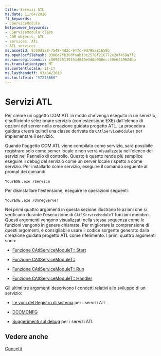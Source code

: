 ```yaml
---
title: Servizi ATL
ms.date: 11/04/2016
f1_keywords:
- CServiceModule
helpviewer_keywords:
- CServiceModule class
- COM objects, ATL
- services, ATL
- ATL services
ms.assetid: 8c09d1a8-7548-4d2c-947c-9d795a81659b
ms.openlocfilehash: 3308e7fb38dfaab13c2570f216772e2af459a7f2
ms.sourcegitcommit: c3093251193944840e3d0a068ecc30e6449624ba
ms.translationtype: MT
ms.contentlocale: it-IT
ms.lasthandoff: 03/04/2019
ms.locfileid: "57273660"
---
```

# <a name="atl-services"></a>Servizi ATL

Per creare un oggetto COM ATL in modo che venga eseguito in un servizio, è sufficiente selezionare servizio (con estensione EXE) dall'elenco di opzioni del server nella creazione guidata progetto ATL. La procedura guidata creerà quindi una classe derivata da `CAtlServiceModuleT` per implementare il servizio.

Quando l'oggetto COM ATL viene compilato come servizio, sarà possibile registrare solo come server locale e non verrà visualizzata nell'elenco dei servizi nel Pannello di controllo. Questo è quanto rende più semplice eseguire il debug del servizio come un server locale rispetto a come servizio. Per installarlo come servizio, eseguire il comando seguente al prompt dei comandi:

`YourEXE` `.exe /Service`

Per disinstallare l'estensione, eseguire le operazioni seguenti:

`YourEXE` `.exe /UnregServer`

Nei primi quattro argomenti in questa sezione illustrano le azioni che si verificano durante l'esecuzione di `CAtlServiceModuleT` funzioni membro. Questi argomenti vengono visualizzati nella stessa sequenza come le funzioni vengono in genere chiamate. Per migliorare la comprensione di questi argomenti, è consigliabile usare il codice sorgente generato dalla creazione guidata progetto ATL come riferimento. I primi quattro argomenti sono:

- [Funzione CAtlServiceModuleT:: Start](../atl/reference/catlservicemodulet-class.md#start)

- [Funzione CAtlServiceModuleT::](../atl/reference/catlservicemodulet-class.md#servicemain)

- [Funzione CAtlServiceModuleT:: Run](../atl/reference/catlservicemodulet-class.md#run)

- [Funzione CAtlServiceModuleT:: Handler](../atl/reference/catlservicemodulet-class.md#handler)

Gli ultimi tre argomenti descrivono i concetti relativi allo sviluppo di un servizio:

- [Le voci del Registro di sistema](../atl/registry-entries.md) per i servizi ATL

- [DCOMCNFG](../atl/dcomcnfg.md)

- [Suggerimenti sul debug](../atl/debugging-tips.md) per i servizi ATL

## <a name="see-also"></a>Vedere anche

[Concetti](../atl/active-template-library-atl-concepts.md)
